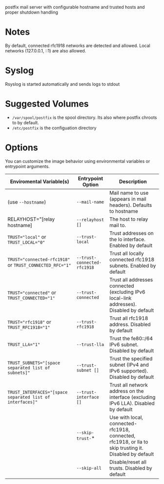 
postfix mail server with configurable hostname and trusted hosts and proper
shutdown handling

Notes
===

By default, connected rfc1918 networks are detected and allowed. Local networks 
(127.0.0.1, ::1) are also allowed.

Syslog
===

Rsyslog is started automatically and sends logs to stdout

Suggested Volumes
===

  * `/var/spool/postfix` is the spool directory. Its also where postfix chroots to by default.
  * `/etc/postfix` is the configuation directory
  
Options
===

You can customize the image behavior using environmental variables or entrypoint
arguments.

<table>
    <thead>
        <th>Enviromental Variable(s)</th>
        <th>Entrypoint Option</th>
        <th>Description</th>
    </thead>
    <tbody>
        <tr>
        	<td>(use <code>--hostname</code>)</td>
	        <td><code>--mail-name</code></td>
	        <td>Mail name to use (appears in mail headers). Defaults to hostname</td>
	    </tr>
        <tr>
        	<td>RELAYHOST="[relay hostname]</td>
	        <td><code>--relayhost []</code></td>
	        <td>The host to relay mail to.</td>
	    </tr>
        <tr>
        	<td><code>TRUST="local"</code> or <code>TRUST_LOCAL="0"</code></td>
	        <td><code>--trust-local</code></td>
	        <td>Trust addresses on the lo interface. Enabled by default</td>
	    </tr>
        <tr>
        	<td><code>TRUST="connected-rfc1918"</code> or <code>TRUST_CONNECTED_RFC="1"</code></td>
	        <td><code>--trust-connected-rfc1918</code></td>
	        <td>Trust all locally connected rfc1918 subnets. Enabled by default</td>
	    </tr>
        <tr>
        	<td><code>TRUST="connected"</code> or <code>TRUST_CONNECTED="1"</td>
	        <td><code>--trust-connected</code></td>
	        <td>Trust all addresses connected (excluding IPv6 local-link addresses). Disabled by default</td>
	    </tr>
        <tr>
        	<td><code>TRUST="rfc1918"</code> or <code>TRUST_RFC1918="1"</td>
	        <td><code>--trust-rfc1918</code></td>
	        <td>Trust all rfc1918 address. Disabled by default</td>
	    </tr>
        <tr>
        	<td><code>TRUST_LLA="1"</code></td>
	        <td><code>--trust-lla</code></td>
	        <td>Trust the fe80::/64 IPv6 subnet. Disabled by default</td>
	    </tr>
        <tr>
        	<td><code>TRUST_SUBNETS="[space separated list of subnets]"</code></td>
	        <td><code>--trust-subnet []</code></td>
	        <td>Trust the specified subnet (IPv4 and IPv6 supported). Disabled by default</td>
	    </tr>
        <tr>
        	<td><code>TRUST_INTERFACES="[space separated list of interfaces]"</code></td>
	        <td><code>--trust-interface []</code></td>
	        <td>Trust all network address on the interface (excluding IPv6 LLA). Disabled by default</td>
	    </tr>
        <tr>
        	<td></td>
	        <td><code>--skip-trust-</code>*</td>
	        <td>Use with local, connected-rfc1918, connected, rfc1918, or lla to skip trusting it. Disabled by default</td>
	    </tr>
        <tr>
        	<td></td>
	        <td><code>--skip-all</code></td>
	        <td>Disable/reset all trusts. Disabled by default</td>
	    </tr>
	</tbody>
</table>
